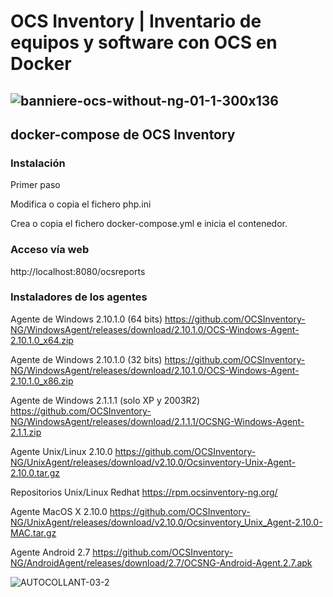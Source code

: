 # OCS Inventory | Inventario de equipos y software con OCS en Docker
## ![banniere-ocs-without-ng-01-1-300x136](https://github.com/JLalib/docker-ocsinventory/assets/57844755/3b46dea7-325e-4a90-abb4-0f42836641e7)

## docker-compose de OCS Inventory
### Instalación
Primer paso <br><p>
Modifica o copia el fichero php.ini <br><p>
Crea o copia el fichero docker-compose.yml e inicia el contenedor. <br><p>
### Acceso vía web
http://localhost:8080/ocsreports<p>

### Instaladores de los agentes

Agente de Windows 2.10.1.0 (64 bits) 
https://github.com/OCSInventory-NG/WindowsAgent/releases/download/2.10.1.0/OCS-Windows-Agent-2.10.1.0_x64.zip

Agente de Windows 2.10.1.0 (32 bits) 
https://github.com/OCSInventory-NG/WindowsAgent/releases/download/2.10.1.0/OCS-Windows-Agent-2.10.1.0_x86.zip

Agente de Windows 2.1.1.1 (solo XP y 2003R2) 
https://github.com/OCSInventory-NG/WindowsAgent/releases/download/2.1.1.1/OCSNG-Windows-Agent-2.1.1.zip

Agente Unix/Linux 2.10.0 
https://github.com/OCSInventory-NG/UnixAgent/releases/download/v2.10.0/Ocsinventory-Unix-Agent-2.10.0.tar.gz

Repositorios Unix/Linux 
Redhat https://rpm.ocsinventory-ng.org/

Agente MacOS X 2.10.0 
https://github.com/OCSInventory-NG/UnixAgent/releases/download/v2.10.0/Ocsinventory_Unix_Agent-2.10.0-MAC.tar.gz

Agente Android 2.7 
https://github.com/OCSInventory-NG/AndroidAgent/releases/download/2.7/OCSNG-Android-Agent.2.7.apk

![AUTOCOLLANT-03-2](https://github.com/JLalib/docker-ocsinventory/assets/57844755/410b265d-ec85-4c9b-9fb7-aa33d4bbc997)
